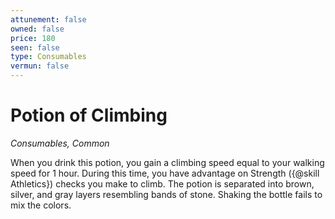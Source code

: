 ```yaml
---
attunement: false
owned: false
price: 180
seen: false
type: Consumables
vermun: false
---
```

# Potion of Climbing

*Consumables, Common*

When you drink this potion, you gain a climbing speed equal to your walking speed for 1 hour. During this time, you have advantage on Strength ({@skill Athletics}) checks you make to climb. The potion is separated into brown, silver, and gray layers resembling bands of stone. Shaking the bottle fails to mix the colors.